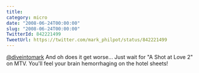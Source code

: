 ```yaml
---
title: 
category: micro
date: "2008-06-24T00:00:00"
slug: "2008-06-24T00:00:00"
TwitterId: 842221499
TweetUrl: https://twitter.com/mark_philpot/status/842221499
---
```


[@diveintomark](https://twitter.com/diveintomark) And oh does it get worse...
Just wait for "A Shot at Love 2" on MTV. You'll feel your brain hemorrhaging on
the hotel sheets!
